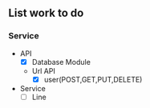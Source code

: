 ## List work to do
### Service
- API
    - [x] Database Module
    * Url API
        - [x] user(POST,GET,PUT,DELETE)
- Service
    - [ ] Line